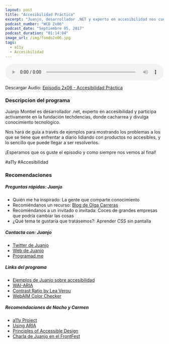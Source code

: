 ```yaml
---
layout: post
title: "Accesibilidad Práctica"
excerpt: "Juanjo, desarrollador .NET y experto en accesibilidad nos cuenta de manera práctica mejoras que podemos usar en nuestros proyectos."
podcast_number: "WCD 2x06"
podcast_date: "Septiembre 05, 2017"
podcast_duration: "01:14:04"
image_url: /img/fondo2x06.jpg
tags: 
  - a11y
  - Accesibilidad
---
```


<audio src="http://www.podtrac.com/pts/redirect.mp3/archive.org/download/WCD-2x06/WeCodeSign%202x06%20-%20Accesibilidad%20Pra%CC%81ctica.mp3" preload="auto" controls style="width: 100%;">
  <p>Tu navegador no implementa el elemento audio</p>
</audio>

<p>Descargar Audio: <a href="http://www.podtrac.com/pts/redirect.mp3/archive.org/download/WCD-2x06/WeCodeSign%202x06%20-%20Accesibilidad%20Pra%CC%81ctica.mp3" title="Botón derecho del ratón, luego guardar enlace como...">Episodio 2x06 - Accesibilidad Práctica</a></p>

<h3 class="post-title  post-heading">Descripcion del programa</h3>

Juanjo Montiel es desarrollador .net, experto en accesibilidad y participa activamente en la fundación techdencias, donde cacharrea y divulga conocimiento tecnológico.

Nos hará de guía a través de ejemplos para mostrando los problemas a los que se tiene que enfrentar a diario lidiando con productos no accesibles, y lo sencillo que puede llegar a ser resolverlos.

¡Esperamos que os guste el episodio y como siempre nos vemos al final!
 
<div class="rule"></div>

#a11y #Accesibilidad

<div class="rule"></div>

<h3 class="post-title  post-heading">Recomendaciones</h3>

##### Preguntas rápidas: Juanjo

<ul>
  <li class="recomendacion"><span>Quién me ha inspirado: La gente que comparte conocimiento</span></li>
  <li class="recomendacion"><span>Recomiéndanos un recurso: </span><a href="https://olgacarreras.blogspot.com.es/">Blog de Olga Carreras</a></li>
  <li class="recomendacion"><span>Recomiéndanos a un invitado o invitada: </span>Coces de grandes empresas que podría cambiar las cosas</li>
  <li class="recomendacion"><span>¿Qué tema te gustaría que tratásemos?: </span>Aprender CSS sin pantalla</li>
</ul>

##### Contacta con: Juanjo

<ul>
  <li class="recomendacion"><a href="https://twitter.com/kastwey">Twitter de Juanjo</a></li>
  <li class="recomendacion"><a href="http://www.kastwey.org/">Web de Juanjo</a></li>
  <li class="recomendacion"><a href="https://www.programad.me/">Programad.me</a></li>
</ul>

##### Links del programa

<ul>
  <li class="recomendacion"><a href="http://a11ddemo.juanjo.co/">Ejemplos de Juanjo sobre accesibilidad</a></li>
  <li class="recomendacion"><a href="https://www.w3.org/WAI/intro/aria">WAI-ARIA</a></li>
  <li class="recomendacion"><a href="http://leaverou.github.io/contrast-ratio/">Contrast Ratio by Lea Verou</a></li>
  <li class="recomendacion"><a href="http://webaim.org/resources/contrastchecker/">WebAIM Color Checker</a></li>
</ul>

##### Recomendaciones de Nacho y Carmen

<ul>
  <li class="recomendacion"><a href="http://a11yproject.com/">a11y Project</a></li>
  <li class="recomendacion"><a href="https://developer.mozilla.org/en-US/docs/Web/Accessibility/ARIA/ARIA_Techniques">Using ARIA</a></li>
  <li class="recomendacion"><a href="http://webaim.org/intro/#principles">Principles of Accessible Design</a></li>
  <li class="recomendacion"><a href="https://www.youtube.com/watch?v=SlTDIQwa6EA">Charla de Juanjo en el FrontFest</a></li>
</ul>

